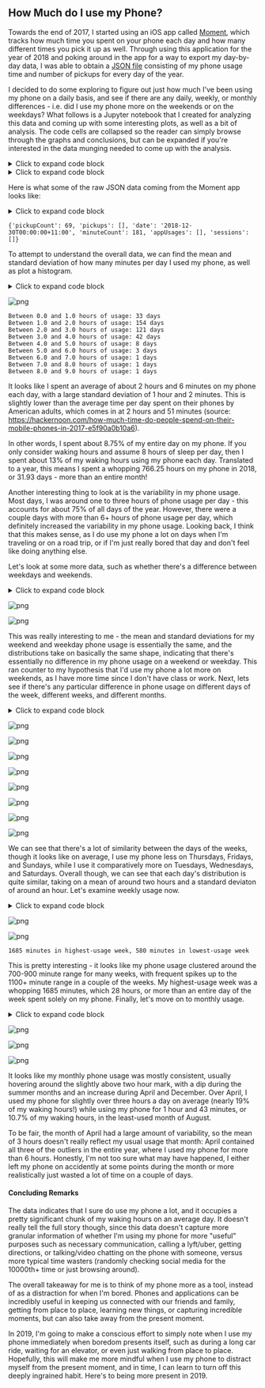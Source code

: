 
## How Much do I use my Phone?

Towards the end of 2017, I started using an iOS app called [Moment](https://inthemoment.io/), which tracks how much time you spent on your phone each day and how many different times you pick it up as well. Through using this application for the year of 2018 and poking around in the app for a way to export my day-by-day data, I was able to obtain a [JSON file](https://github.com/rohan-varma/phone-usage-tracking/blob/master/data/moment.json) consisting of my phone usage time and number of pickups for every day of the year.

I decided to do some exploring to figure out just how much I've been using my phone on a daily basis, and see if there are any daily, weekly, or monthly differences - i.e. did I use my phone more on the weekends or on the weekdays? What follows is a Jupyter notebook that I created for analyzing this data and coming up with some interesting plots, as well as a bit of analysis. The code cells are collapsed so the reader can simply browse through the graphs and conclusions, but can be expanded if you're interested in the data munging needed to come up with the analysis.


<details>
  <summary>Click to expand code block</summary>

```python
# imports
import json
import numpy as np
from datetime import datetime
import matplotlib.pyplot as plt
%matplotlib inline

# a class to manage the phone usage data for a particular day
class Day:
    def __init__(self, day_dict):
        self.minutes = day_dict['minuteCount']
        self.pickups = day_dict['pickupCount']
        # get the date and save if it is a weekday or not
        self.date = day_dict['date'].split('T')[0]
        self.is_weekday = datetime.strptime(self.date, '%Y-%M-%d').weekday() < 5

    def __repr__(self):
        return 'minutes: {0}, pickups: {1}, date: {2}'.format(self.minutes, self.pickups, self.date)
    
    
```
</details>

<details>
  <summary>Click to expand code block</summary>

```python
# open and deserialize json, convert into day objects
with open('data/moment.json') as f:
	data = json.load(f)

day_data = next(iter(data.values()))
days = [Day(d) for d in day_data]
# filter out non 2018
days = [d for d in days if '2018' in d.date]
```
</details>

Here is what some of the raw JSON data coming from the Moment app looks like:

<details>
  <summary>Click to expand code block</summary>

```python
print(day_data[0])
```
</details>

    {'pickupCount': 69, 'pickups': [], 'date': '2018-12-30T00:00:00+11:00', 'minuteCount': 181, 'appUsages': [], 'sessions': []}


To attempt to understand the overall data, we can find the mean and standard deviation of how many minutes per day I used my phone, as well as plot a histogram. 

<details>
  <summary>Click to expand code block</summary>

```python
minute_data = [d.minutes for d in days]
mean_time, time_std = np.mean(minute_data), np.std(minute_data)
# hourly bins
bins = [i for i in range(0, max(minute_data) + 60, 60)]

# plot overall usage
n, bins, _ = plt.hist([minute_data], bins=bins)
plt.xlabel('Minutes of Phone Usage')
plt.xticks(bins)
plt.ylabel('Frequency (# of Days)')
plt.title('Histogram of Phone Usage Time')
plt.text(300, 50, r'$\mu={0:.2f},\ \sigma={1:.2f}$'.format(mean_time, time_std))
plt.grid(True)
plt.show()

# hour-by-hour data
bin_ranges = [(bins[i], bins[i+1]) for i in range(len(bins)-1)]
hours_to_num_days = dict(zip(bin_ranges, n))
for k, v in sorted(hours_to_num_days.items()):
    print('Between {0} and {1} hours of usage: {2} days'.format(k[0]/60, k[1]/60, int(v)))

```
</details>


![png](How%20Much%20do%20I%20use%20my%20Phone%3F_files/How%20Much%20do%20I%20use%20my%20Phone%3F_6_0.png)


    Between 0.0 and 1.0 hours of usage: 33 days
    Between 1.0 and 2.0 hours of usage: 154 days
    Between 2.0 and 3.0 hours of usage: 121 days
    Between 3.0 and 4.0 hours of usage: 42 days
    Between 4.0 and 5.0 hours of usage: 8 days
    Between 5.0 and 6.0 hours of usage: 3 days
    Between 6.0 and 7.0 hours of usage: 1 days
    Between 7.0 and 8.0 hours of usage: 1 days
    Between 8.0 and 9.0 hours of usage: 1 days


It looks like I spent an average of about 2 hours and 6 minutes on my phone each day, with a large standard deviation of 1 hour and 2 minutes. This is slightly lower than the average time per day spent on their phones by American adults, which comes in at 2 hours and 51 minutes (source: https://hackernoon.com/how-much-time-do-people-spend-on-their-mobile-phones-in-2017-e5f90a0b10a6). 

In other words, I spent about 8.75% of my entire day on my phone. If you only consider waking hours and assume 8 hours of sleep per day, then I spent about 13% of my waking hours using my phone each day. Translated to a year, this means I spent a whopping 766.25 hours on my phone in 2018, or 31.93 days - more than an entire month! 

Another interesting thing to look at is the variability in my phone usage. Most days, I was around one to three hours of phone usage per day - this accounts for about 75% of all days of the year. However, there were a couple days with more than 6+ hours of phone usage per day, which definitely increased the variability in my phone usage. Looking back, I think that this makes sense, as I do use my phone a lot on days when I'm traveling or on a road trip, or if I'm just really bored that day and don't feel like doing anything else. 

Let's look at some more data, such as whether there's a difference between weekdays and weekends.

<details>
  <summary>Click to expand code block</summary>

```python
# separate weekdays and weekends, and plot each
weekdays, weekends = [d.minutes for d in days if d.is_weekday], [d.minutes for d in days if not d.is_weekday]
weekday_mean, weekend_mean = np.mean(weekdays), np.mean(weekends)
weekday_std, weekend_std = np.std(weekdays), np.std(weekends)

n, bins, _ = plt.hist(weekdays, bins=bins)
plt.xlabel('Minutes of Phone Usage on Weekdays')
plt.xticks(bins)
plt.ylabel('Frequency (# of Days)')
plt.title('Weekday Phone Usage Time')
plt.text(300, 50, r'$\mu={0:.2f},\ \sigma={1:.2f}$'.format(weekday_mean, weekday_std))
plt.grid(True)
plt.show()

n, bins, _ = plt.hist(weekends, bins=bins, facecolor='orange')
plt.xlabel('Minutes of Phone Usage on Weekends')
plt.xticks(bins)
plt.ylabel('Frequency (# of Days)')
plt.title('Weekend Phone Usage Time')
plt.text(300, 12, r'$\mu={0:.2f},\ \sigma={1:.2f}$'.format(weekend_mean, weekend_std))
plt.grid(True)


plt.show()

```
</details>


![png](How%20Much%20do%20I%20use%20my%20Phone%3F_files/How%20Much%20do%20I%20use%20my%20Phone%3F_8_0.png)



![png](How%20Much%20do%20I%20use%20my%20Phone%3F_files/How%20Much%20do%20I%20use%20my%20Phone%3F_8_1.png)


This was really interesting to me - the mean and standard deviations for my weekend and weekday phone usage is essentially the same, and the distributions take on basically the same shape, indicating that there's essentially no difference in my phone usage on a weekend or weekday. This ran counter to my hypothesis that I'd use my phone a lot more on weekends, as I have more time since I don't have class or work. Next, lets see if there's any particular difference in phone usage on different days of the week, different weeks, and different months.

<details>
  <summary>Click to expand code block</summary>

```python
# separate each day of the week, and plot each.
mon = [d.minutes for d in days if datetime.strptime(d.date, '%Y-%M-%d').weekday() == 0]
tues = [d.minutes for d in days if datetime.strptime(d.date, '%Y-%M-%d').weekday() == 1]
wed = [d.minutes for d in days if datetime.strptime(d.date, '%Y-%M-%d').weekday() == 2]
thurs = [d.minutes for d in days if datetime.strptime(d.date, '%Y-%M-%d').weekday() == 3]
fri = [d.minutes for d in days if datetime.strptime(d.date, '%Y-%M-%d').weekday() == 4]
sat = [d.minutes for d in days if datetime.strptime(d.date, '%Y-%M-%d').weekday() == 5]
sun = [d.minutes for d in days if datetime.strptime(d.date, '%Y-%M-%d').weekday() == 6]

def plot(data, title):
    global bins
    n, bins, _ = plt.hist(data, bins=bins)
    plt.title(title)
    plt.xticks(bins)
    plt.ylabel('Frequency (# of Days)')
    plt.xlabel('Phone Usage Time')
    plt.text(300, 12, r'$\mu={0:.2f},\ \sigma={1:.2f}$'.format(np.mean(data), np.std(data)))
    plt.grid(True)
    plt.show()

    
plot(data=mon, title='Minutes of Phone Usage on Monday')
plot(data=tues, title='Minutes of Phone Usage on Tuesday')
plot(data=wed, title='Minutes of Phone Usage on Wednesday')
plot(data=thurs, title='Minutes of Phone Usage on Thursday')
plot(data=fri, title='Minutes of Phone Usage on Friday')
plot(data=sat, title='Minutes of Phone Usage on Saturday')
plot(data=sun, title='Minutes of Phone Usage on Sunday')

# plot overall for mean comparison
means = [np.mean(x) for x in [mon, tues, wed, thurs, fri, sat, sun]]
print(means)
plt.bar(range(0,7), means)
plt.title('Average Phone Usage for Day of Week')
plt.ylabel('Average Phone Usage')
plt.xlabel('Day of Week')
plt.show()
```
</details>


![png](How%20Much%20do%20I%20use%20my%20Phone%3F_files/How%20Much%20do%20I%20use%20my%20Phone%3F_10_0.png)



![png](How%20Much%20do%20I%20use%20my%20Phone%3F_files/How%20Much%20do%20I%20use%20my%20Phone%3F_10_1.png)



![png](How%20Much%20do%20I%20use%20my%20Phone%3F_files/How%20Much%20do%20I%20use%20my%20Phone%3F_10_2.png)



![png](How%20Much%20do%20I%20use%20my%20Phone%3F_files/How%20Much%20do%20I%20use%20my%20Phone%3F_10_3.png)



![png](How%20Much%20do%20I%20use%20my%20Phone%3F_files/How%20Much%20do%20I%20use%20my%20Phone%3F_10_4.png)



![png](How%20Much%20do%20I%20use%20my%20Phone%3F_files/How%20Much%20do%20I%20use%20my%20Phone%3F_10_5.png)



![png](How%20Much%20do%20I%20use%20my%20Phone%3F_files/How%20Much%20do%20I%20use%20my%20Phone%3F_10_6.png)




![png](How%20Much%20do%20I%20use%20my%20Phone%3F_files/How%20Much%20do%20I%20use%20my%20Phone%3F_10_8.png)


We can see that there's a lot of similarity between the days of the weeks, though it looks like on average, I use my phone less on Thursdays, Fridays, and Sundays, while I use it comparatively more on Tuesdays, Wednesdays, and Saturdays. Overall though, we can see that each day's distribution is quite similar, taking on a mean of around two hours and a standard deviaton of around an hour. Let's examine weekly usage now.

<details>
  <summary>Click to expand code block</summary>

```python
# extract weeks from the year by sorting days and going by sevens
ordered_days = list(reversed(days))
weeks = [ordered_days[i:i+7] for i in range(0, len(ordered_days), 7)]
weekly_usages = [sum(d.minutes for d in week) for week in weeks]

# plot each week's usage in a bar graph
plt.bar([i for i in range(len(weekly_usages))],weekly_usages)
plt.xlabel('Week of the Year')
plt.ylabel('Phone Usage Minutes')
plt.title('Week-by-Week Phone Usage Minutes')
plt.show()

# plot weekly usage histogram
n, bins, _ = plt.hist(weekly_usages)
plt.title('Weekly Phone Usage Distribution')
plt.xticks(bins)
plt.ylabel('Frequency (# of Weeks)')
plt.xlabel('Weekly Phone Usage Time')
plt.text(950, 12, r'$\mu={0:.2f},\ \sigma={1:.2f}$'.format(np.mean(weekly_usages), np.std(weekly_usages)))
plt.grid(True)
plt.show()

max_weekly, min_weekly = max(weekly_usages), min(weekly_usages)
print('{} minutes in highest-usage week, {} minutes in lowest-usage week'.format(max_weekly, min_weekly))
```
</details>


![png](How%20Much%20do%20I%20use%20my%20Phone%3F_files/How%20Much%20do%20I%20use%20my%20Phone%3F_12_0.png)



![png](How%20Much%20do%20I%20use%20my%20Phone%3F_files/How%20Much%20do%20I%20use%20my%20Phone%3F_12_1.png)


    1685 minutes in highest-usage week, 580 minutes in lowest-usage week


This is pretty interesting - it looks like my phone usage clustered around the 700-900 minute range for many weeks, with frequent spikes up to the 1100+ minute range in a couple of the weeks. My highest-usage week was a whopping 1685 minutes, which 28 hours, or more than an entire day of the week spent solely on my phone. Finally, let's move on to monthly usage.

<details>
  <summary>Click to expand code block</summary>

```python
# parse months out of dates, and get those days corresponding to the month
months = list(set(["-".join(day.date.split("-")[0:2]) for day in ordered_days]))
month_to_days = {int(month.split("-")[1]): [day for day in ordered_days if month in day.date] for month in months}

# plot bar graph of monthly means
monthly_means = [np.mean([day.minutes for day in li]) for li in list(month_to_days.values())]
plt.bar(list(month_to_days.keys()), monthly_means)
plt.xlabel('Month (1 = Jan)')
plt.ylabel('Average daily minutes of phone usage')
plt.title('Average daily minutes of phone usage per month')
plt.xticks(list(range(1,13)))
plt.show()

# plot histograms of most and least used months.
most_use_month, least_use_month = np.argmax(monthly_means) + 1, np.argmin(monthly_means) + 1

most_use_days, least_use_days = month_to_days[most_use_month], month_to_days[least_use_month]
most_use_mins, least_use_mins = [day.minutes for day in most_use_days], [day.minutes for day in least_use_days]

def plot(month, mins):    
    bins = [i for i in range(0, max(mins) + 60, 60)]
    n, bins, _ = plt.hist(mins, bins)
    plt.xlabel('Minutes of Phone Usage')
    plt.xticks(bins)
    plt.ylabel('Frequency (# of Days)')
    plt.title('Histogram of Phone Usage Time: Month {0:02d}'.format(month))
    plt.text(300, 5, r'$\mu={0:.2f},\ \sigma={1:.2f}$'.format(np.mean(mins), np.std(mins)))
    plt.grid(True)
    plt.show()

plot(most_use_month, most_use_mins)
plot(least_use_month, least_use_mins)
```
</details>

![png](How%20Much%20do%20I%20use%20my%20Phone%3F_files/How%20Much%20do%20I%20use%20my%20Phone%3F_14_0.png)



![png](How%20Much%20do%20I%20use%20my%20Phone%3F_files/How%20Much%20do%20I%20use%20my%20Phone%3F_14_1.png)



![png](How%20Much%20do%20I%20use%20my%20Phone%3F_files/How%20Much%20do%20I%20use%20my%20Phone%3F_14_2.png)


It looks like my monthly phone usage was mostly consistent, usually hovering around the slightly above two hour mark, with a dip during the summer months and an increase during April and December. Over April, I used my phone for slightly over three hours a day on average (nearly 19% of my waking hours!) while using my phone for 1 hour and 43 minutes, or 10.7% of my waking hours, in the least-used month of August.

To be fair, the month of April had a large amount of variability, so the mean of 3 hours doesn't really reflect my usual usage that month: April contained all three of the outliers in the entire year, where I used my phone for more than 6 hours. Honestly, I'm not too sure what may have happened, I either left my phone on accidently at some points during the month or more realistically just wasted a lot of time on a couple of days. 

#### Concluding Remarks

The data indicates that I sure do use my phone a lot, and it occupies a pretty significant chunk of my waking hours on an average day. It doesn't really tell the full story though, since this data doesn't capture more granular information of whether I'm using my phone for more "useful" purposes such as necessary communication, calling a lyft/uber, getting directions, or talking/video chatting on the phone with someone, versus more typical time wasters (randomly checking social media for the 10000th+ time or just browsing around).

The overall takeaway for me is to think of my phone more as a tool, instead of as a distraction for when I'm bored. Phones and applications can be incredibly useful in keeping us connected with our friends and family, getting from place to place, learning new things, or capturing incredible moments, but can also take away from the present moment. 

In 2019, I'm going to make a conscious effort to simply note when I use my phone immediately when boredom presents itself, such as during a long car ride, waiting for an elevator, or even just walking from place to place. Hopefully, this will make me more mindful when I use my phone to distract myself from the present moment, and in time, I can learn to turn off this deeply ingrained habit. Here's to being more present in 2019.

